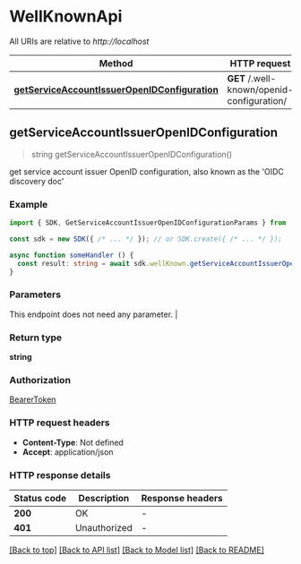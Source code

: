 # WellKnownApi

All URIs are relative to *http://localhost*

| Method                                               | HTTP request                                         | Description                                          |
| ---------------------------------------------------- | ---------------------------------------------------- | ---------------------------------------------------- |
| [**getServiceAccountIssuerOpenIDConfiguration**](WellKnownApi.md#getserviceaccountissueropenidconfiguration) | **GET** /.well-known/openid-configuration/ |  |


## **getServiceAccountIssuerOpenIDConfiguration**
> string getServiceAccountIssuerOpenIDConfiguration()

get service account issuer OpenID configuration, also known as the \'OIDC discovery doc\'

### Example

```typescript
import { SDK, GetServiceAccountIssuerOpenIDConfigurationParams } from '';

const sdk = new SDK({ /* ... */ }); // or SDK.create({ /* ... */ });

async function someHandler () {
  const result: string = await sdk.wellKnown.getServiceAccountIssuerOpenIDConfiguration()
}
```

### Parameters
This endpoint does not need any parameter. |


### Return type

**string**

### Authorization

[BearerToken](../authorization.md#BearerToken)

### HTTP request headers

 - **Content-Type**: Not defined
 - **Accept**: application/json


### HTTP response details
| Status code | Description | Response headers |
|-------------|-------------|------------------|
| **200** | OK |  -  |
| **401** | Unauthorized |  -  |

[[Back to top]](WellKnownApi.md#wellknownapi) [[Back to API list]](../apis.md#documentation) [[Back to Model list]](../models.md#documentation) [[Back to README]](../../readme.md)


